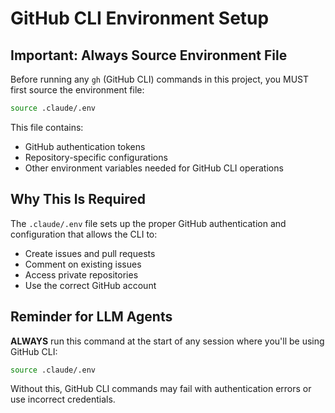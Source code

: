 # GitHub CLI Environment Setup

## Important: Always Source Environment File

Before running any `gh` (GitHub CLI) commands in this project, you MUST first source the environment file:

```bash
source .claude/.env
```

This file contains:
- GitHub authentication tokens
- Repository-specific configurations
- Other environment variables needed for GitHub CLI operations

## Why This Is Required

The `.claude/.env` file sets up the proper GitHub authentication and configuration that allows the CLI to:
- Create issues and pull requests
- Comment on existing issues
- Access private repositories
- Use the correct GitHub account

## Reminder for LLM Agents

**ALWAYS** run this command at the start of any session where you'll be using GitHub CLI:

```bash
source .claude/.env
```

Without this, GitHub CLI commands may fail with authentication errors or use incorrect credentials.